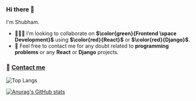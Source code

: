 ### Hi there 👋
I'm Shubham.  

<!-- **Shubham-0a/Shubham-0a** is a ✨ _special_ ✨ repository because its `README.md` (this file) appears on your GitHub profile. -->

<!-- - 🔭 I’m currently looking for project. 🌱 I’m currently learning Computer Vision. -->
 - 🧑‍🤝‍🧑 I’m looking to collaborate on **$\color{green}{Frontend \space Development}$** using **$\color{red}{React}$** or **$\color{red}{Django}$**.       <!-- 🤔 I’m looking for help with ...  -->
 - 💬 Feel free to contact me for any doubt related to **programming problems** or any **React** or **Django** projects.
### 📩 <a href="mailto:shubhamiit30@gmail.com">Contact me</a>
<!-- 😄 Pronouns: ... -->
<!-- ⚡ Fun fact: ... -->
<!-- $\color{red}{your-text-here}$ -->
<!-- ![](https://komarev.com/ghpvc/?username=shubham-0a) -->

![Top Langs](https://github-readme-stats.vercel.app/api/top-langs/?username=shubham-0a&theme=tokyonight)

[![Anurag's GitHub stats](https://github-readme-stats.vercel.app/api?username=shubham-0a&theme=tokyonight)](https://github.com/anuraghazra/github-readme-stats)

